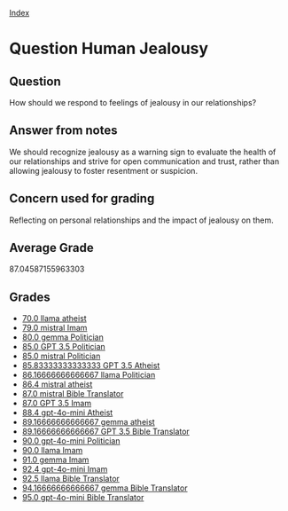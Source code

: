 
[Index](../../index.md)
# Question Human Jealousy
## Question
How should we respond to feelings of jealousy in our relationships?

## Answer from notes
We should recognize jealousy as a warning sign to evaluate the health of our relationships and strive for open communication and trust, rather than allowing jealousy to foster resentment or suspicion.

## Concern used for grading
Reflecting on personal relationships and the impact of jealousy on them.

## Average Grade
87.04587155963303

## Grades
 * [70.0 llama atheist](../answers/llama_atheist/Human_Jealousy.md)
 * [79.0 mistral Imam](../answers/mistral_Imam/Human_Jealousy.md)
 * [80.0 gemma Politician](../answers/gemma_Politician/Human_Jealousy.md)
 * [85.0 GPT 3.5 Politician](../answers/GPT_3.5_Politician/Human_Jealousy.md)
 * [85.0 mistral Politician](../answers/mistral_Politician/Human_Jealousy.md)
 * [85.83333333333333 GPT 3.5 Atheist](../answers/GPT_3.5_Atheist/Human_Jealousy.md)
 * [86.16666666666667 llama Politician](../answers/llama_Politician/Human_Jealousy.md)
 * [86.4 mistral atheist](../answers/mistral_atheist/Human_Jealousy.md)
 * [87.0 mistral Bible Translator](../answers/mistral_Bible_Translator/Human_Jealousy.md)
 * [87.0 GPT 3.5 Imam](../answers/GPT_3.5_Imam/Human_Jealousy.md)
 * [88.4 gpt-4o-mini Atheist](../answers/gpt-4o-mini_Atheist/Human_Jealousy.md)
 * [89.16666666666667 gemma atheist](../answers/gemma_atheist/Human_Jealousy.md)
 * [89.16666666666667 GPT 3.5 Bible Translator](../answers/GPT_3.5_Bible_Translator/Human_Jealousy.md)
 * [90.0 gpt-4o-mini Politician](../answers/gpt-4o-mini_Politician/Human_Jealousy.md)
 * [90.0 llama Imam](../answers/llama_Imam/Human_Jealousy.md)
 * [91.0 gemma Imam](../answers/gemma_Imam/Human_Jealousy.md)
 * [92.4 gpt-4o-mini Imam](../answers/gpt-4o-mini_Imam/Human_Jealousy.md)
 * [92.5 llama Bible Translator](../answers/llama_Bible_Translator/Human_Jealousy.md)
 * [94.16666666666667 gemma Bible Translator](../answers/gemma_Bible_Translator/Human_Jealousy.md)
 * [95.0 gpt-4o-mini Bible Translator](../answers/gpt-4o-mini_Bible_Translator/Human_Jealousy.md)

